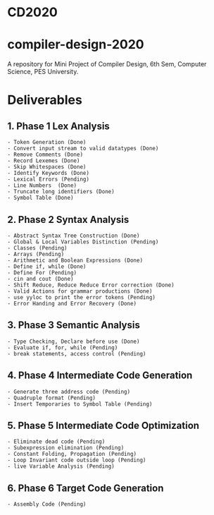 # CD2020

# compiler-design-2020
A repository for Mini Project of Compiler Design, 6th Sem, Computer Science, PES University.
# Deliverables
##  1. Phase 1 Lex Analysis
    - Token Generation (Done) 
    - Convert input stream to valid datatypes (Done)
    - Remove Comments (Done)
    - Record Lexemes (Done)
    - Skip Whitespaces (Done)
    - Identify Keywords (Done)
    - Lexical Errors (Pending)
    - Line Numbers  (Done)
    - Truncate long identifiers (Done)
    - Symbol Table (Done)
##  2. Phase 2 Syntax Analysis<br>
    - Abstract Syntax Tree Construction (Done)
    - Global & Local Variables Distinction (Pending)
    - Classes (Pending)
    - Arrays (Pending)
    - Arithmetic and Boolean Expressions (Done)
    - Define if, while (Done)
    - Define For (Pending)
    - cin and cout (Done)
    - Shift Reduce, Reduce Reduce Error correction (Done)
    - Valid Actions for grammar productions (Done)
    - use yyloc to print the error tokens (Pending)
    - Error Handing and Error Recovery (Done)
 ## 3. Phase 3 Semantic Analysis<br>
    - Type Checking, Declare before use (Done)
    - Evaluate if, for, while (Pending)
    - break statements, access control (Pending)
 ## 4. Phase 4 Intermediate Code Generation
    - Generate three address code (Pending)
    - Quadruple format (Pending)
    - Insert Temporaries to Symbol Table (Pending)
##  5. Phase 5 Intermediate Code Optimization
    - Eliminate dead code (Pending)
    - Subexpression elimination (Pending)
    - Constant Folding, Propagation (Pending)
    - Loop Invariant code outside loop (Pending)
    - live Variable Analysis (Pending)
 ## 6. Phase 6 Target Code Generation
    - Assembly Code (Pending)
    
    
